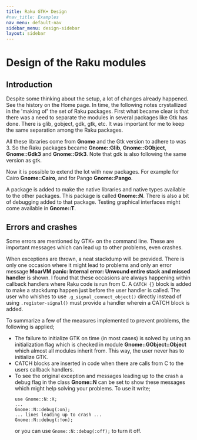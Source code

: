 ```yaml
---
title: Raku GTK+ Design
#nav_title: Examples
nav_menu: default-nav
sidebar_menu: design-sidebar
layout: sidebar
---
```


# Design of the Raku modules

## Introduction

Despite some thinking about the setup, a lot of changes already happened. See the history on the Home page. In time, the following notes crystallized in the 'making of' the set of Raku packages. First what became clear is that there was a need to separate the modules in several packages like Gtk has done. There is glib, gobject, gdk, gtk, etc. It was important for me to keep the same separation among the Raku packages.

All these libraries come from **Gnome** and the Gtk version to adhere to was 3. So the Raku packages became **Gnome::Glib**, **Gnome::GObject**, **Gnome::Gdk3** and **Gnome::Gtk3**. Note that gdk is also following the same version as gtk.

Now it is possible to extend the lot with new packages. For example for Cairo **Gnome::Cairo**, and for Pango **Gnome::Pango**.

A package is added to make the native libraries and native types available to the other packages. This package is called **Gnome::N**. There is also a bit of debugging added to that package. Testing graphical interfaces might come available in **Gnome::T**.


## Errors and crashes
Some errors are mentioned by GTK+ on the command line. These are important messages which can lead up to other problems, even crashes.

When exceptions are thrown, a neat stackdump will be provided. There is only one occasion where it might lead to problems and only an error message **MoarVM panic: Internal error: Unwound entire stack and missed handler** is shown. I found that these occasions are always happening within callback handlers where Raku code is run from C. A `CATCH {}` block is added to make a stackdump happen just before the user handler is called. The user who whishes to use `.g_signal_connect_object()` directly instead of using `.register-signal()` must provide a handler wherein a CATCH block is added.

To summarize a few of the measures implemented to prevent problems, the following is applied;
* The failure to initialize GTK on time (in most cases) is solved by using an initialization flag which is checked in module **Gnome::GObject::Object** which almost all modules inherit from. This way, the user never has to initialize GTK.
* CATCH blocks are inserted in code when there are calls from C to the users callback handlers.
* To see the original exception and messages leading up to the crash a debug flag in the class **Gnome::N** can be set to show these messages which might help solving your problems. To use it write;
  ```
  use Gnome::N::X;
  ...
  Gnome::N::debug(:on);
  ... lines leading up to crash ...
  Gnome::N::debug(:!on);
  ```
  or you can use `Gnome::N::debug(:off);` to turn it off.
